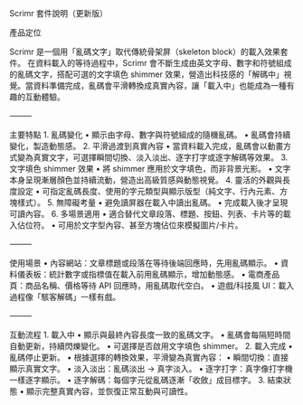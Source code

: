 Scrimr 套件說明（更新版）

產品定位

Scrimr 是一個用「亂碼文字」取代傳統骨架屏（skeleton block）的載入效果套件。
在資料載入的等待過程中，Scrimr 會不斷生成由英文字母、數字和符號組成的亂碼文字，搭配可選的文字填色 shimmer 效果，營造出科技感的「解碼中」視覺。當資料準備完成，亂碼會平滑轉換成真實內容，讓「載入中」也能成為一種有趣的互動體驗。

⸻

主要特點
	1.	亂碼變化
	•	顯示由字母、數字與符號組成的隨機亂碼。
	•	亂碼會持續變化，製造動態感。
	2.	平滑過渡到真實內容
	•	當資料載入完成，亂碼會以動畫方式變為真實文字，可選擇瞬間切換、淡入淡出、逐字打字或逐字解碼等效果。
	3.	文字填色 shimmer 效果
	•	將 shimmer 應用於文字填色，而非背景光影。
	•	文字本身呈現漸層顏色並持續流動，營造出高級質感與動態視覺。
	4.	靈活的外觀與長度設定
	•	可指定亂碼長度、使用的字元類型與顯示版型（純文字、行內元素、方塊樣式）。
	5.	無障礙考量
	•	避免讀屏器在載入中讀出亂碼。
	•	完成載入後才呈現可讀內容。
	6.	多場景適用
	•	適合替代文章段落、標題、按鈕、列表、卡片等的載入佔位符。
	•	可用於文字型內容、甚至方塊佔位來模擬圖片/卡片。

⸻

使用場景
	•	內容網站：文章標題或段落在等待後端回應時，先用亂碼顯示。
	•	資料儀表板：統計數字或指標值在載入前用亂碼顯示，增加動態感。
	•	電商產品頁：商品名稱、價格等待 API 回應時，用亂碼取代空白。
	•	遊戲/科技風 UI：載入過程像「駭客解碼」一樣有戲。

⸻

互動流程
	1.	載入中
	•	顯示與最終內容長度一致的亂碼文字。
	•	亂碼會每隔短時間自動更新，持續閃爍變化。
	•	可選擇是否啟用文字填色 shimmer。
	2.	載入完成
	•	亂碼停止更新。
	•	根據選擇的轉換效果，平滑變為真實內容：
	•	瞬間切換：直接顯示真實文字。
	•	淡入淡出：亂碼淡出 → 真字淡入。
	•	逐字打字：真字像打字機一樣逐字顯示。
	•	逐字解碼：每個字元從亂碼逐漸「收斂」成目標字。
	3.	結束狀態
	•	顯示完整真實內容，並恢復正常互動與可讀性。